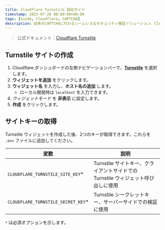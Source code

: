 ```yaml
---
title: Cloudflare Turnstile 設定ガイド
timestamp: 2025-07-26 00:00:00+00:00
tags: [Guide, Cloudflare, CAPTCHA]
description: 従来のCAPTCHAに代わるシームレスなセキュリティ検証ソリューション、Cloudflare Turnstile の迅速設定ガイド。
---
```


> 公式ドキュメント：[Cloudflare Turnstile](https://developers.cloudflare.com/turnstile/get-started/)

## Turnstile サイトの作成

1. Cloudflare ダッシュボードの左側ナビゲーションバーで、[**Turnstile**](https://dash.cloudflare.com/?to=/:account/turnstile) を選択します。
2. **ウィジェットを追加** をクリックします。
3. **ウィジェット名** を入力し、**ホスト名の追加** します。
   - ローカル開発時は `localhost` を入力できます。
4. *ウィジェットモード* を **非表示** に設定します。
5. **作成** をクリックします。

## サイトキーの取得

Turnstile ウィジェットを作成した後、2つのキーが取得できます。これらを `.env` ファイルに追加してください。

| 変数 | 説明 |
| - | - |
| `CLOUDFLARE_TURNSTILE_SITE_KEY`* | Turnstile サイトキー、クライアントサイドでの Turnstile ウィジェット呼び出しに使用 |
| `CLOUDFLARE_TURNSTILE_SECRET_KEY`* | Turnstile シークレットキー、サーバーサイドでの検証に使用 |

`*` は必須オプションを示します。
